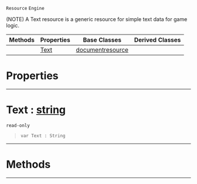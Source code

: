  `Resource` `Engine`



(NOTE) A Text resource is a generic resource for simple text data for game logic.

|Methods|Properties|Base Classes|Derived Classes|
|---|---|---|---|
| |[ Text](https://github.com/ZilchEngine/ZilchDocs/blob/master/code_reference/class_reference/textblock.markdown#text-zilch-engine-documen)|[documentresource](https://github.com/ZilchEngine/ZilchDocs/blob/master/code_reference/class_reference/documentresource.markdown)| |


 #  Properties


---  
 #  Text : [string](https://github.com/ZilchEngine/ZilchDocs/blob/master/code_reference/nada_base_types/string.markdown)

 `read-only`

> 
> ``` lang=cpp, name=Nada
> var Text : String


---  
 #  Methods


---  
 

 